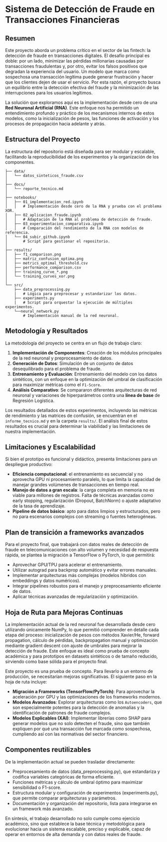 # Sistema de Detección de Fraude en Transacciones Financieras

## Resumen

Este proyecto aborda un problema crítico en el sector de las fintech: la detección de fraude en transacciones digitales. El desafío principal es doble: por un lado, minimizar las pérdidas millonarias causadas por transacciones fraudulentas y, por otro, evitar los falsos positivos que degradan la experiencia del usuario. Un modelo que marca como sospechosa una transacción legítima puede generar frustración y hacer que los clientes dejen de usar el servicio. Por esta razón, el proyecto busca un equilibrio entre la detección efectiva del fraude y la minimización de las interrupciones para los usuarios legítimos.

La solución que exploramos aquí es la implementación desde cero de una **Red Neuronal Artificial (RNA)**. Este enfoque nos ha permitido un entendimiento profundo y práctico de los mecanismos internos de estos modelos, como la inicialización de pesos, las funciones de activación y los procesos de propagación hacia adelante y atrás.

## Estructura del Proyecto
La estructura del repositorio está diseñada para ser modular y escalable, facilitando la reproducibilidad de los experimentos y la organización de los componentes.

````
├── data/
│   └── datos_sinteticos_fraude.csv
│
├── docs/
│   └── reporte_tecnico.md
│
├── notebooks/
│   ├── 01_implementacion_red.ipynb
│   │   # Implementación desde cero de la RNA y prueba con el problema XOR.
│   ├── 02_aplicacion_fraude.ipynb
│   │   # Adaptación de la RNA al problema de detección de fraude.
│   ├── 03_experimentacion_comparativa.ipynb
│   │   # Comparación del rendimiento de la RNA con modelos de referencia.
│   └── 04_subir_github.ipynb
│       # Script para gestionar el repositorio.
│
├── results/
│   ├── f1_comparison.png
│   ├── matriz_confusion_optima.png
│   ├── metrics_optimal_threshold.csv
│   ├── performance_comparison.csv
│   ├── training_curve_*.png
│   └── training_curves_xor.png
│
└── src/
    ├── data_preprocessing.py
    |   # Lógica para preprocesar y estandarizar los datos.
    ├── experiments.py
    |   # Script para orquestar la ejecución de múltiples experimentos.
    └──neural_network.py
        # Implementación manual de la red neuronal.
````

## Metodología y Resultados

La metodología del proyecto se centra en un flujo de trabajo claro:
1. **Implementación de Componentes**: Creación de los módulos principales de la red neuronal y preprocesamiento de datos.
2. **Generación de Datos**: Simulación de un conjunto de datos desequilibrado para el problema de fraude.
3. **Entrenamiento y Evaluación**: Entrenamiento del modelo con los datos sintéticos, con un enfoque en la optimización del umbral de clasificación para maximizar métricas como el `F1-Score`.
4. **Análisis Comparativo**: Se compararon diferentes arquitecturas de red neuronal y variaciones de hiperparámetros contra una **línea de base** de Regresión Logística.

Los resultados detallados de estos experimentos, incluyendo las métricas de rendimiento y las matrices de confusión, se encuentran en el `informe_tecnico.md` y en la carpeta `results/`. El análisis final de estos resultados es crucial para determinar la viabilidad y las limitaciones de nuestra implementación.

## Limitaciones y Escalabilidad

Si bien el prototipo es funcional y didáctico, presenta limitaciones para un despliegue productivo:
*  **Eficiencia computacional**: el entrenamiento es secuencial y no aprovecha GPU ni procesamiento paralelo, lo que limita la capacidad de manejar grandes volúmenes de transacciones en tiempo real.
* **Manejo de datos a gran escala**: la carga completa en memoria no es viable para millones de registros.
    Falta de técnicas avanzadas como early stopping, regularización (Dropout, BatchNorm) o ajuste adaptativo de la tasa de aprendizaje.
* **Pipeline de datos básico**: apto para datos limpios y estructurados, pero no para escenarios complejos con streaming o fuentes heterogéneas.

## Plan de transición a frameworks avanzados

Para el proyecto final, que trabajará con datos reales de detección de fraude en telecomunicaciones con alto volumen y necesidad de respuesta rápida, se plantea la migración a TensorFlow o PyTorch, lo que permitirá:
* Aprovechar GPU/TPU para acelerar el entrenamiento.
* Utilizar autograd para backprop automático y evitar errores manuales.
* Implementar arquitecturas más complejas (modelos híbridos con embeddings y datos numéricos).
* Integrar pipelines robustos para el manejo y preprocesamiento eficiente de datos.
* Aplicar técnicas avanzadas de regularización y optimización.

## Hoja de Ruta para Mejoras Continuas

La implementación actual de la red neuronal fue desarrollada desde cero utilizando únicamente NumPy, lo que permitió comprender en detalle cada etapa del proceso: inicialización de pesos con métodos Xavier/He, forward propagation, cálculo de pérdidas, backpropagation manual y optimización mediante gradient descent con ajuste de umbrales para mejorar la detección de fraude. Este enfoque es ideal como prueba de concepto académica y para prototipos en datasets sintéticos o de tamaño reducido, sirviendo como base sólida para el proyecto final.

Este proyecto es una prueba de concepto. Para llevarlo a un entorno de producción, se necesitarían mejoras significativas. El siguiente paso en la hoja de ruta incluye:
* **Migración a Frameworks (TensorFlow/PyTorch)**: Para aprovechar la aceleración por GPU y las optimizaciones de los frameworks modernos.
* **Modelos Avanzados**: Explorar arquitecturas como los `Autoencoders`, que son especialmente potentes para la detección de anomalías y la identificación de patrones de fraude complejos.
* **Modelos Explicables (XAI)**: Implementar librerías como SHAP para generar modelos que no solo detecten el fraude, sino que también expliquen por qué una transacción fue marcada como sospechosa, cumpliendo así con las normativas del sector financiero.

## Componentes reutilizables

De la implementación actual se pueden trasladar directamente:

* Preprocesamiento de datos (data_preprocessing.py), que estandariza y codifica variables categóricas de forma eficiente.
* Funciones métricas y cálculo de umbral óptimo para maximizar sensibilidad o F1-score.
* Estructura modular y configuración de experimentos (experiments.py), que permite comparar arquitecturas y parámetros.
* Documentación y organización del repositorio, lista para integrarse en un framework más avanzado.

En síntesis, el trabajo desarrollado no solo cumple como ejercicio académico, sino que establece la base técnica y metodológica para evolucionar hacia un sistema escalable, preciso y explicable, capaz de operar en entornos de alta demanda y con datos reales de fraude.
